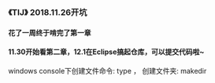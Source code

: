 ### 《TIJ》 2018.11.26开坑
#### 花了一周终于啃完了第一章
#### 11.30开始看第二章，12.1在Eclipse搞起仓库，可以提交代码啦~
windows console下创建文件命令: type <file>， 创建文件夹: makedir <dir>